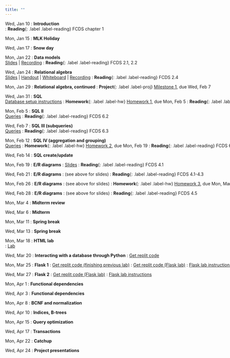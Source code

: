 ```yaml
---
title: ""
---
```


Wed, Jan 10
: **Introduction**  
: **Reading**{: .label .label-reading} FCDS chapter 1

Mon, Jan 15
: **MLK Holiday**

Wed, Jan 17
: **Snow day**

Mon, Jan 22
: **Data models**  
  [Slides](lectures/data-models/db-models-slides.pdf) | [Recording](https://rhodes.box.com/s/zmb5jfq7q5o3t36dr0iwyx0fhvr80o8t)
: **Reading**{: .label .label-reading} FCDS 2.1, 2.2

Wed, <nobr>Jan 24
: **Relational algebra**  
  [Slides](lectures/rel-alg/db-relalg-slides.pdf) | [Handout](lectures/rel-alg/relational-algebra-handout.pdf) | [Whiteboard](lectures/rel-alg/day1-whiteboard.pdf) | 
[Recording](https://rhodes.box.com/s/fkeaczh7lhqnjbqwbrufdv6ndor2enlc) 
: **Reading**{: .label .label-reading} FCDS 2.4

Mon, Jan 29
: **Relational algebra, continued**
: **Project**{: .label .label-proj} [Milestone 1](project/milestone1), due Wed, Feb 7

Wed, Jan 31
: **SQL**  
  [Database setup instructions](lectures/sql/hp-database-setup.pdf) 
: **Homework**{: .label .label-hw} [Homework 1](homework/hw1/hw1.pdf), due Mon, Feb 5
: **Reading**{: .label .label-reading} FCDS 6.1

Mon, Feb 5
: **SQL II**  
  [Queries](lectures/sql/queries1.txt)
: **Reading**{: .label .label-reading} FCDS 6.2

Wed, Feb 7
: **SQL III (subqueries)**  
  [Queries](lectures/sql/queries2.txt)
: **Reading**{: .label .label-reading} FCDS 6.3

Mon, Feb 12
: **SQL IV (aggregation and grouping)**  
  [Queries](lectures/sql/queries3.txt)
: **Homework**{: .label .label-hw} [Homework 2](homework/hw2/), due Mon, Feb 19
: **Reading**{: .label .label-reading} FCDS 6.4

Wed, Feb 14
: **SQL create/update**

Mon, Feb 19
: **E/R diagrams**
: [Slides](lectures/er/er-modeling.pdf)
: **Reading**{: .label .label-reading} FCDS 4.1

Wed, Feb 21
: **E/R diagrams**
: (see above for slides)
: **Reading**{: .label .label-reading} FCDS 4.1-4.3

Mon, Feb 26
: **E/R diagrams**
: (see above for slides)
: **Homework**{: .label .label-hw} [Homework 3](homework/hw3/), due Mon, Mar 4 **at the beginning of class**
: **Reading**{: .label .label-reading} FCDS 4.4

Wed, Feb 28
: **E/R diagrams**
: (see above for slides)
: **Reading**{: .label .label-reading} FCDS 4.5

Mon, Mar 4
: **Midterm review**

Wed, Mar 6
: **Midterm**

Mon, Mar 11
: **Spring break**

Wed, Mar 13
: **Spring break**

Mon, Mar 18
: **HTML lab**  
: [Lab](labs/html)

Wed, Mar 20
: **Interacting with a database through Python**
: [Get replit code](https://replit.com/@phillipkirlin/pg-python-lab-2024-starter)

Mon, Mar 25
: **Flask 1**
: [Get replit code (finishing previous lab)](https://replit.com/@phillipkirlin/pg-python-lab-2024-starter2)
: [Get replit code (Flask lab)](https://replit.com/@phillipkirlin/flask-lab-2024-starter)
: [Flask lab instructions](https://github.com/pkirlin/lab-flask/wiki)

Wed, Mar 27
: **Flask 2**
: [Get replit code (Flask lab)](https://replit.com/@phillipkirlin/flask-lab-databases-2024-starter)
: [Flask lab instructions](https://github.com/pkirlin/lab-flask/wiki) 

Mon, Apr 1
: **Functional dependencies**

Wed, Apr 3
: **Functional dependencies**

Mon, Apr 8
: **BCNF and normalization**

Wed, Apr 10
: **Indices, B-trees**

Mon, Apr 15
: **Query optimization**

Wed, Apr 17
: **Transactions**

Mon, Apr 22
: **Catchup**

Wed, Apr 24
: **Project presentations**


